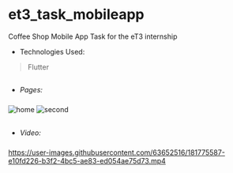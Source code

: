 # et3_task_mobileapp

Coffee Shop Mobile App Task for the eT3 internship

- Technologies Used:
> Flutter  

##
- *Pages:*  
###
![home](https://user-images.githubusercontent.com/63652516/181775034-f7a1c8dd-5841-4061-93d9-65727ef0850d.PNG)
![second](https://user-images.githubusercontent.com/63652516/181775426-df6afc06-1ea4-459b-ae07-5a995b147ed6.PNG)

##

- *Video:*  
###  

https://user-images.githubusercontent.com/63652516/181775587-e10fd226-b3f2-4bc5-ae83-ed054ae75d73.mp4

